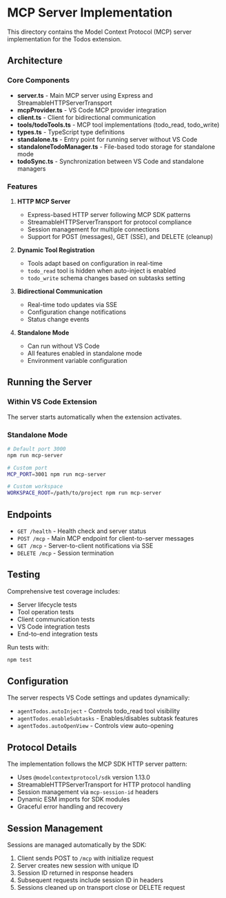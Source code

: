 # MCP Server Implementation

This directory contains the Model Context Protocol (MCP) server implementation for the Todos extension.

## Architecture

### Core Components

- **server.ts** - Main MCP server using Express and StreamableHTTPServerTransport
- **mcpProvider.ts** - VS Code MCP provider integration
- **client.ts** - Client for bidirectional communication
- **tools/todoTools.ts** - MCP tool implementations (todo_read, todo_write)
- **types.ts** - TypeScript type definitions
- **standalone.ts** - Entry point for running server without VS Code
- **standaloneTodoManager.ts** - File-based todo storage for standalone mode
- **todoSync.ts** - Synchronization between VS Code and standalone managers

### Features

1. **HTTP MCP Server**
   - Express-based HTTP server following MCP SDK patterns
   - StreamableHTTPServerTransport for protocol compliance
   - Session management for multiple connections
   - Support for POST (messages), GET (SSE), and DELETE (cleanup)

2. **Dynamic Tool Registration**
   - Tools adapt based on configuration in real-time
   - `todo_read` tool is hidden when auto-inject is enabled
   - `todo_write` schema changes based on subtasks setting

3. **Bidirectional Communication**
   - Real-time todo updates via SSE
   - Configuration change notifications
   - Status change events

4. **Standalone Mode**
   - Can run without VS Code
   - All features enabled in standalone mode
   - Environment variable configuration

## Running the Server

### Within VS Code Extension
The server starts automatically when the extension activates.

### Standalone Mode
```bash
# Default port 3000
npm run mcp-server

# Custom port
MCP_PORT=3001 npm run mcp-server

# Custom workspace
WORKSPACE_ROOT=/path/to/project npm run mcp-server
```

## Endpoints

- `GET /health` - Health check and server status
- `POST /mcp` - Main MCP endpoint for client-to-server messages
- `GET /mcp` - Server-to-client notifications via SSE
- `DELETE /mcp` - Session termination

## Testing

Comprehensive test coverage includes:
- Server lifecycle tests
- Tool operation tests
- Client communication tests
- VS Code integration tests
- End-to-end integration tests

Run tests with:
```bash
npm test
```

## Configuration

The server respects VS Code settings and updates dynamically:
- `agentTodos.autoInject` - Controls todo_read tool visibility
- `agentTodos.enableSubtasks` - Enables/disables subtask features  
- `agentTodos.autoOpenView` - Controls view auto-opening

## Protocol Details

The implementation follows the MCP SDK HTTP server pattern:
- Uses `@modelcontextprotocol/sdk` version 1.13.0
- StreamableHTTPServerTransport for HTTP protocol handling
- Session management via `mcp-session-id` headers
- Dynamic ESM imports for SDK modules
- Graceful error handling and recovery

## Session Management

Sessions are managed automatically by the SDK:
1. Client sends POST to `/mcp` with initialize request
2. Server creates new session with unique ID
3. Session ID returned in response headers
4. Subsequent requests include session ID in headers
5. Sessions cleaned up on transport close or DELETE request